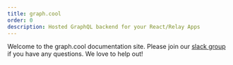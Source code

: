 ```yaml
---
title: graph.cool
order: 0
description: Hosted GraphQL backend for your React/Relay Apps
---
```


Welcome to the graph.cool documentation site. Please join our [slack group](https://slack.graph.cool/) if you have any questions. We love to help out!
